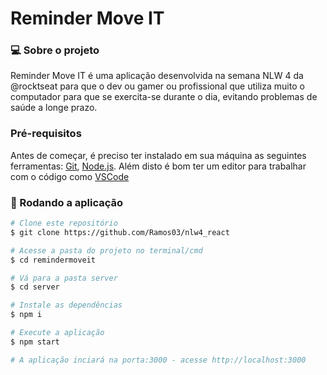 # Reminder Move IT

### 💻 Sobre o projeto

Reminder Move IT é uma aplicação desenvolvida na semana NLW 4 da @rocktseat para que o dev ou gamer ou profissional que utiliza muito o computador para que se exercita-se durante o dia, evitando problemas de saúde a longe prazo.

### Pré-requisitos

Antes de começar, é preciso ter instalado em sua máquina as seguintes ferramentas:
[Git](https://git-scm.com), [Node.js](https://nodejs.org/en/). 
Além disto é bom ter um editor para trabalhar com o código como [VSCode](https://code.visualstudio.com/)

### 🎲 Rodando a aplicação

```bash
# Clone este repositório
$ git clone https://github.com/Ramos03/nlw4_react

# Acesse a pasta do projeto no terminal/cmd
$ cd remindermoveit

# Vá para a pasta server
$ cd server

# Instale as dependências
$ npm i

# Execute a aplicação
$ npm start

# A aplicação inciará na porta:3000 - acesse http://localhost:3000 
```
